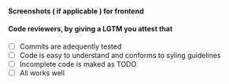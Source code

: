 #### Screenshots ( if applicable ) for frontend


#### Code reviewers, by giving a LGTM you attest that
- [ ] Commits are adequently tested
- [ ] Code is easy to understand and conforms to syling guidelines 
- [ ] Incomplete code is maked as TODO
- [ ] All works well
